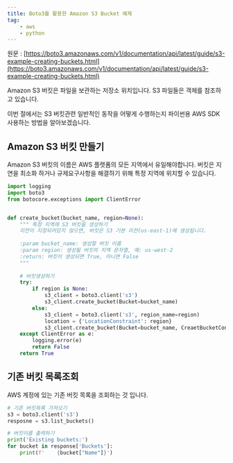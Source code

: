 ```yaml
---
title: Boto3를 활용한 Amazon S3 Bucket 예제
tag:
    - aws
    - python
---
```


원문 : [https://boto3.amazonaws.com/v1/documentation/api/latest/guide/s3-example-creating-buckets.html](https://boto3.amazonaws.com/v1/documentation/api/latest/guide/s3-example-creating-buckets.html)

Amazon S3 버킷은 파일을 보관하는 저장소 위치입니다.
S3 파일들은 객체를 참조하고 있습니다.

이번 절에서는 S3 버킷관련 일반적인 동작을 어떻게 수행하는지 파이썬용 AWS SDK 사용하는 방법을 알아보겠습니다.

## Amazon S3 버킷 만들기

Amazon S3 버킷의 이름은 AWS 플랫폼의 모든 지역에서 유일해야합니다.
버킷은 지연을 최소화 하거나 규제요구사항을 해결하기 위해 특정 지역에 위치할 수 있습니다.

```python
import logging
import boto3
from botocore.exceptions import ClientError


def create_bucket(bucket_name, region=None):
    """ 특정 지역에 S3 버킷을 생성하기
    리전이 지정되어있지 않으면, 버킷은 S3 기본 리전(us-east-1)에 생성됩니다.
    
    :param bucket_name: 생성할 버킷 이름
    :param region: 생성될 버킷의 지역 문자열, 예: us-west-2
    :return: 버킷이 생성되면 True, 아니면 False
    """
    
    # 버킷생성하기
    try:
        if region is None:
            s3_client = boto3.client('s3')
            s3_client.create_bucket(Bucket=bucket_name)
        else:
            s3_client = boto3.client('s3', region_name=region)
            location = {'LocationConstraint': region}
            s3_client.create_bucket(Bucket=bucket_name, CreaetBucketConfiguration=location)
    except ClientError as e:
        logging.error(e)
        return False
    return True
```

## 기존 버킷 목록조회

AWS 계정에 있는 기존 버킷 목록을 조회하는 것 입니다.

```python
# 기존 버킷목록 가져오기
s3 = boto3.client('s3')
resposne = s3.list_buckets()

# 버킷이름 출력하기
print('Existing buckets:')
for bucket in response['Buckets']:
    print(f'    {bucket["Name"]}')
```


